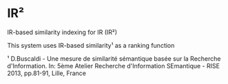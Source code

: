 IR²
===

IR-based similarity indexing for IR (IR²)

This system uses IR-based similarity¹ as a ranking function


¹ D.Buscaldi - Une mesure de similarité sémantique basée sur la Recherche d'Information. In: 5ème Atelier Recherche d'Information SEmantique - RISE 2013, pp.81-91, Lille, France
